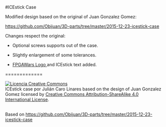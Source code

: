 #ICEstick Case

Modified design based on the original of Juan Gonzalez Gomez:

<a href="https://github.com/Obijuan/3D-parts/tree/master/2015-12-23-icestick-case">https://github.com/Obijuan/3D-parts/tree/master/2015-12-23-icestick-case</a>

Changes respect the original:

- Optional screws supports out of the case.

- Slightly enlargement of some tolerances.

- <a href="https://github.com/FPGAwars?page=1">FPGAWars Logo </a>and ICEstick text added.



=============

<a rel="license" href="http://creativecommons.org/licenses/by-sa/4.0/"><img alt="Licencia Creative Commons" style="border-width:0" src="https://i.creativecommons.org/l/by-sa/4.0/88x31.png" /></a><br /><span xmlns:dct="http://purl.org/dc/terms/" property="dct:title">ICEstick case</span> por <span xmlns:cc="http://creativecommons.org/ns#" property="cc:attributionName">Julián Caro Linares based on the design of Juan Gonzalez Gomez</span> licensed by <a rel="license" href="http://creativecommons.org/licenses/by-sa/4.0/">Creative Commons Attribution-ShareAlike 4.0 International License</a>.<br /><br />

Based on <a xmlns:dct="http://purl.org/dc/terms/" href="https://github.com/Obijuan/3D-parts/tree/master/2015-12-23-icestick-case" rel="dct:source">https://github.com/Obijuan/3D-parts/tree/master/2015-12-23-icestick-case</a>
